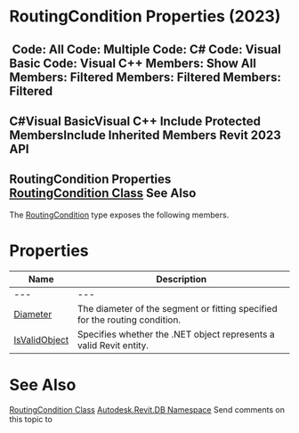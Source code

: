# RoutingCondition Properties (2023)

﻿
 Code: All Code: Multiple Code: C# Code: Visual Basic Code: Visual C++  Members: Show All Members: Filtered Members: Filtered Members: Filtered   
---  
C#Visual BasicVisual C++
Include Protected MembersInclude Inherited Members
Revit 2023 API  
---  
RoutingCondition Properties  
[RoutingCondition Class](6be26c12-2586-0898-e080-6e5c9018bfcd.md "RoutingCondition Class") See Also  
---  
The [RoutingCondition](6be26c12-2586-0898-e080-6e5c9018bfcd.md "RoutingCondition Class") type exposes the following members.
# Properties
| Name | Description |
| --- | --- |
| --- | --- | --- |
| [Diameter](374b49ea-12df-47a2-fa69-761a01b42263.md "Diameter Property") | The diameter of the segment or fitting specified for the routing condition. |
| [IsValidObject](f831ddb6-274b-771f-68c8-7d509ba04d02.md "IsValidObject Property") | Specifies whether the .NET object represents a valid Revit entity. |

# See Also
[RoutingCondition Class](6be26c12-2586-0898-e080-6e5c9018bfcd.md "RoutingCondition Class")
[Autodesk.Revit.DB Namespace](87546ba7-461b-c646-cbb1-2cb8f5bff8b2.md "Autodesk.Revit.DB Namespace")
Send comments on this topic to 